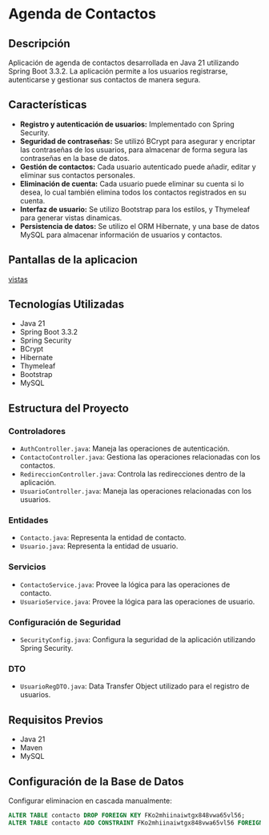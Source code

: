 # Agenda de Contactos

## Descripción

Aplicación de agenda de contactos desarrollada en Java 21 utilizando Spring Boot 3.3.2. La aplicación permite a los usuarios registrarse, autenticarse y gestionar sus contactos de manera segura.

## Características

- **Registro y autenticación de usuarios:** Implementado con Spring Security.
- **Seguridad de contraseñas:** Se utilizó BCrypt para asegurar y encriptar las contraseñas de los usuarios, para almacenar de forma segura las contraseñas en la base de datos.
- **Gestión de contactos:** Cada usuario autenticado puede añadir, editar y eliminar sus contactos personales.
- **Eliminación de cuenta:** Cada usuario puede eliminar su cuenta si lo desea, lo cual también elimina todos los contactos registrados en su cuenta.
- **Interfaz de usuario:** Se utilizo Bootstrap para los estilos, y Thymeleaf para generar vistas dinamicas.
- **Persistencia de datos:** Se utilizo el ORM Hibernate, y una base de datos MySQL para almacenar información de usuarios y contactos.

## Pantallas de la aplicacion
[vistas](https://github.com/FrankSkep/Agenda/blob/main/assets/views.md)

## Tecnologías Utilizadas

- Java 21
- Spring Boot 3.3.2
- Spring Security
- BCrypt
- Hibernate
- Thymeleaf
- Bootstrap
- MySQL

## Estructura del Proyecto

### Controladores

- `AuthController.java`: Maneja las operaciones de autenticación.
- `ContactoController.java`: Gestiona las operaciones relacionadas con los contactos.
- `RedireccionController.java`: Controla las redirecciones dentro de la aplicación.
- `UsuarioController.java`: Maneja las operaciones relacionadas con los usuarios.

### Entidades

- `Contacto.java`: Representa la entidad de contacto.
- `Usuario.java`: Representa la entidad de usuario.

### Servicios

- `ContactoService.java`: Provee la lógica para las operaciones de contacto.
- `UsuarioService.java`: Provee la lógica para las operaciones de usuario.

### Configuración de Seguridad

- `SecurityConfig.java`: Configura la seguridad de la aplicación utilizando Spring Security.

### DTO

- `UsuarioRegDTO.java`: Data Transfer Object utilizado para el registro de usuarios.

## Requisitos Previos

- Java 21
- Maven
- MySQL

## Configuración de la Base de Datos

Configurar eliminacion en cascada manualmente:

```sql
ALTER TABLE contacto DROP FOREIGN KEY FKo2mhiinaiwtgx848vwa65vl56;
ALTER TABLE contacto ADD CONSTRAINT FKo2mhiinaiwtgx848vwa65vl56 FOREIGN KEY (usuario_id) REFERENCES usuarios(id) ON DELETE CASCADE;
```
